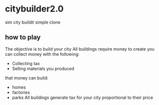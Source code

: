 # citybuilder2.0
sim city buildit simple clone

## how to play
The objective is to build your city
All buildings require money to create
you can collect money with the following:
- Collecting tax
- Selling materials you produced

that money can build:
- homes
- factories
- parks
All buildings generate tax for your city proportional to their price

